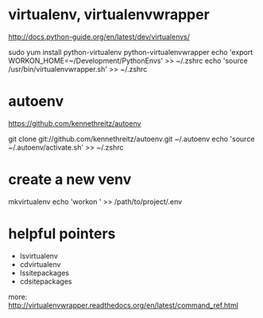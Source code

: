 # virtualenv, virtualenvwrapper
http://docs.python-guide.org/en/latest/dev/virtualenvs/

  sudo yum install python-virtualenv python-virtualenvwrapper
  echo 'export WORKON_HOME=~/Development/PythonEnvs' >> ~/.zshrc
  echo 'source /usr/bin/virtualenvwrapper.sh' >> ~/.zshrc

# autoenv
https://github.com/kennethreitz/autoenv

  git clone git://github.com/kennethreitz/autoenv.git ~/.autoenv
  echo 'source ~/.autoenv/activate.sh' >> ~/.zshrc

# create a new venv
  mkvirtualenv <name>
  echo 'workon <name>' >> /path/to/project/.env

# helpful pointers
- lsvirtualenv
- cdvirtualenv
- lssitepackages
- cdsitepackages

more: http://virtualenvwrapper.readthedocs.org/en/latest/command_ref.html
